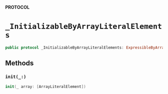 **PROTOCOL**

# `_InitializableByArrayLiteralElements`

```swift
public protocol _InitializableByArrayLiteralElements: ExpressibleByArrayLiteral
```

## Methods
### `init(_:)`

```swift
init(_ array: [ArrayLiteralElement])
```
